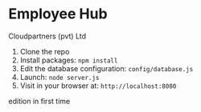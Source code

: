 # Employee Hub


Cloudpartners (pvt) Ltd



1. Clone the repo
2. Install packages: `npm install`
3. Edit the database configuration: `config/database.js`
4. Launch: `node server.js`
5. Visit in your browser at: `http://localhost:8080`


edition in first time